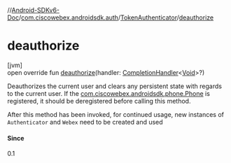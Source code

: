 //[Android-SDKv6-Doc](../../../index.md)/[com.ciscowebex.androidsdk.auth](../index.md)/[TokenAuthenticator](index.md)/[deauthorize](deauthorize.md)

# deauthorize

[jvm]\
open override fun [deauthorize](deauthorize.md)(handler: [CompletionHandler](../../com.ciscowebex.androidsdk/-completion-handler/index.md)&lt;[Void](https://docs.oracle.com/javase/8/docs/api/java/lang/Void.html)&gt;?)

Deauthorizes the current user and clears any persistent state with regards to the current user. If the [com.ciscowebex.androidsdk.phone.Phone](../../com.ciscowebex.androidsdk.phone/-phone/index.md) is registered, it should be deregistered before calling this method.

After this method has been invoked, for continued usage, new instances of `Authenticator` and `Webex` need to be created and used

#### Since

0.1
